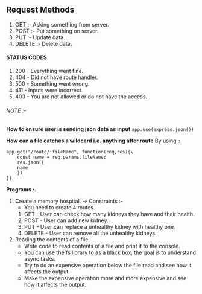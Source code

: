 ## Request Methods 

1. GET :- Asking something from server.
2. POST :- Put something on server.
3. PUT :- Update data.
4. DELETE :- Delete data.

#### STATUS CODES
1. 200 - Everything went fine.
2. 404 - Did not have route handler.
3. 500 - Something went wrong.
4. 411 - Inputs were incorrect.
5. 403 - You are not allowed or do not have the access.

###### NOTE :-
**How to ensure user is sending json data as input**
	`app.use(express.json())`

**How can a file catches a wildcard i.e. anything after route**
By using `:`

	app.get("/route/:fileName", function(req,res){\
		const name = req.params.fileName;
		res.json({
		name
		})
	})
	
	


**Programs :-**
1. Create a memory hospital.
	 -> Constraints :-
	 - You need to create 4 routes.
	 1. GET - User can check how many kidneys they have and their health.
	 2. POST - User can add new kidney.
	 3. PUT - User can replace a unhealthy kidney with healthy one.
	 4. DELETE - User can remove all the unhealthy kidneys.
2. Reading the contents of a file
	- Write code to read contents of a file and print it to the console.
	- You can use the fs library to as a black box, the goal is to understand async tasks.
	- Try to do an expensive operation below the file read and see how it affects the output.
	- Make the expensive operation more and more expensive and see how it affects the output.
  










